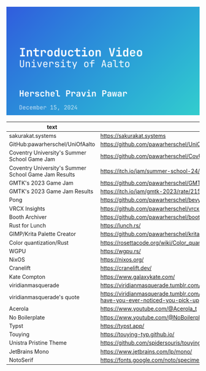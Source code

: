 ![first slide of the presenatation](slides.png)

| text                                                 | link                                                                                                           |
| ---------------------------------------------------- | -------------------------------------------------------------------------------------------------------------- |
| sakurakat.systems                                    | https://sakurakat.systems                                                                                      |
| GitHub:pawarherschel/UniOfAalto                      | https://github.com/pawarherschel/UniOfAalto                                                                    |
| Coventry University's Summer School Game Jam         | https://github.com/pawarherschel/CovUniGJ2024                                                                  |
| Coventry University's Summer School Game Jam Results | https://itch.io/jam/summer-school-24/rate/2856755                                                              |
| GMTK's 2023 Game Jam                                 | https://github.com/pawarherschel/GMTK2023                                                                      |
| GMTK's 2023 Game Jam Results                         | https://itch.io/jam/gmtk-2023/rate/2155150                                                                     |
| Pong                                                 | https://github.com/pawarherschel/bevy-pong                                                                     |
| VRCX Insights                                        | https://github.com/pawarherschel/vrcx-insights                                                                 |
| Booth Archiver                                       | https://github.com/pawarherschel/booth_archiver                                                                |
| Rust for Lunch                                       | https://lunch.rs/                                                                                              |
| GIMP/Krita Palette Creator                           | https://github.com/pawarherschel/krita-palette-creator                                                         |
| Color quantization/Rust                              | https://rosettacode.org/wiki/Color_quantization#Rust                                                           |
| WGPU                                                 | https://wgpu.rs/                                                                                               |
| NixOS                                                | https://nixos.org/                                                                                             |
| Cranelift                                            | https://cranelift.dev/                                                                                         |
| Kate Compton                                         | https://www.galaxykate.com/                                                                                    |
| viridianmasquerade                                   | https://viridianmasquerade.tumblr.com/                                                                         |
| viridianmasquerade's quote                           | https://viridianmasquerade.tumblr.com/post/634434560565936128/smokeinsilence-have-you-ever-noticed-you-pick-up |
| Acerola                                              | https://www.youtube.com/@Acerola_t                                                                             |
| No Boilerplate                                       | https://www.youtube.com/@NoBoilerplate                                                                         |
| Typst                                                | https://typst.app/                                                                                             |
| Touying                                              | https://touying-typ.github.io/                                                                                 |
| Unistra Pristine Theme                               | https://github.com/spidersouris/touying-unistra-pristine                                                       |
| JetBrains Mono                                       | https://www.jetbrains.com/lp/mono/                                                                             |
| NotoSerif                                            | https://fonts.google.com/noto/specimen/Noto+Serif                                                              |
